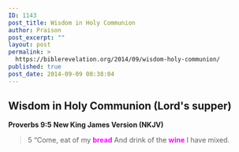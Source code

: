 ```yaml
---
ID: 1143
post_title: Wisdom in Holy Communion
author: Praison
post_excerpt: ""
layout: post
permalink: >
  https://biblerevelation.org/2014/09/wisdom-holy-communion/
published: true
post_date: 2014-09-09 08:38:04
---
```

<h2>Wisdom in Holy Communion (Lord's supper)</h2>
<strong>Proverbs 9:5</strong>
<strong> New King James Version (NKJV)</strong>
<blockquote>5 “Come, eat of my <span style="color: #ff00ff;"><strong>bread</strong></span>
And drink of the <span style="color: #ff00ff;"><strong>wine</strong> </span>I have mixed.</blockquote>